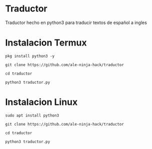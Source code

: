 # Traductor
Traductor hecho en python3 
para traducir textos de español a ingles

# Instalacion Termux
`pkg install python3 -y`

`git clone https://github.com/ale-ninja-hack/traductor`

`cd traductor`

`python3 traductor.py`

# Instalacion Linux
`sudo apt install python3`

`git clone https://github.com/ale-ninja-hack/traductor`

`cd traductor`

`python3 traductor.py`
